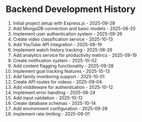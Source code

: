 # Backend Development History

1. Initial project setup with Express.js - 2025-09-28
2. Add MongoDB connection and basic models - 2025-08-20
3. Implement user authentication system - 2025-09-26
4. Create video classification service - 2025-10-13
5. Add YouTube API integration - 2025-08-19
6. Implement watch history tracking - 2025-08-26
7. Add analytics service for productivity metrics - 2025-09-19
8. Create notification system - 2025-10-02
9. Add content flagging functionality - 2025-09-28
10. Implement goal tracking features - 2025-10-13
11. Add family monitoring support - 2025-10-01
12. Create API routes for videos - 2025-09-04
13. Add middleware for authentication - 2025-10-12
14. Implement error handling - 2025-08-24
15. Add input validation - 2025-10-12
16. Create database schemas - 2025-10-14
17. Add environment configuration - 2025-09-28
18. Implement rate limiting - 2025-09-01
